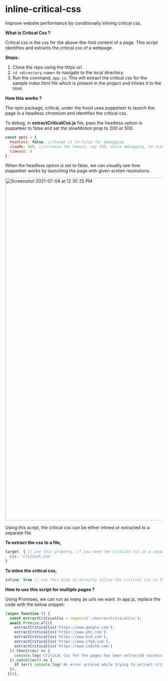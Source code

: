 # inline-critical-css
Improve website performance by conditionally inlining critical css.

**What is Critical Css ?**

Critical css is the css for the above-the-fold content of a page. This script identifies and extracts the critical css of a webpage. 

**Steps:**

1. Clone the repo using the https url.
2. `cd <directory-name>` to navigate to the local directory.
3. Run the command, `app.js`. This will extract the critical css for the sample index.html file which is present in the project and inlines it to the html.

**How this works ?**

The npm package, critical, under the hood uses puppeteer to launch the page in a headless chromium and identifies the critical css.

To debug, in **extractCriticalCss.js** file, pass the headless option in puppeteer to false and set the slowMotion prop to 200 or 500.

```javascript
const opts = {
  headless: false, //change it to false for debugging
  slowMo: 500, //increase the tmeout, say 200, while debugging, to visually see how it happens
  timeout: 0
};
```

When the headless option is set to false, we can visually see how puppeteer works by launching the page with given screen resolutions.

<img width="1096" alt="Screenshot 2021-07-04 at 12 30 25 PM" src="https://user-images.githubusercontent.com/79823203/124376266-c2ced380-dcc3-11eb-9e2b-983220b5ba8b.png">


Using this script, the critical css can be either inlined or extracted to a separate file. 

**To extract the css to a file,**

```javascript
target: { // use this property, if you need the critical css in a separate file
  css: 'critical.css'
}
```

**To inline the critical css,**

```javascript
inline: true // use this prop to directly inline the critical css to the html
```

**How to use this script for multiple pages ?**

Using Promises, we can run as many as urls we want. In app.js, replace the code with the below snippet:

```javascript
(async function () {
  const extractCriticalCss = require('./extractCriticalCss');
  await Promise.all([
    extractCriticalCss('https://www.google.com'),
    extractCriticalCss('https://www.abc.com'),
    extractCriticalCss('https://www.bcd.com'),
    extractCriticalCss('https://www.cfgd.com'),
    extractCriticalCss('https://www.cndchd.com')
  ]).then((res) => {
    console.log('Critical Css for the pages has been extracted successfully !', res);
  }).catch((err) => {
    if (err) console.log('An error occured while trying to extract critical css !', err);
  });
 })();
```


